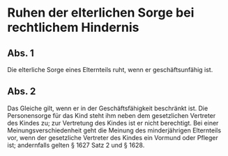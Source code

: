 # Ruhen der elterlichen Sorge bei rechtlichem Hindernis



## Abs. 1

 Die elterliche Sorge eines Elternteils ruht, wenn er geschäftsunfähig ist.

## Abs. 2

 Das Gleiche gilt, wenn er in der Geschäftsfähigkeit beschränkt ist. Die Personensorge für das Kind steht ihm neben dem gesetzlichen Vertreter des Kindes zu; zur Vertretung des Kindes ist er nicht berechtigt. Bei einer Meinungsverschiedenheit geht die Meinung des minderjährigen Elternteils vor, wenn der gesetzliche Vertreter des Kindes ein Vormund oder Pfleger ist; andernfalls gelten § 1627 Satz 2 und § 1628. 

